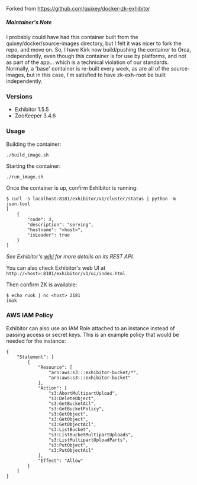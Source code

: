 Forked from https://github.com/quixey/docker-zk-exhibitor

##### Maintainer's Note
I probably could have had this container built from the quixey/docker/source-images directory, but I felt it was nicer to fork the repo, and move
on. So, I have Kirk now build/pushing the container to Orca, independently, even though this container is for use by platforms, and not as part
of the app... which is a technical violation of our standards. Normally, a 'base' container is re-built every week, as are all of the 
source-images, but in this case, I'm satisfied to have zk-exh-root be built independently. 


### Versions
* Exhibitor 1.5.5
* ZooKeeper 3.4.6

### Usage

Building the container: 

    ./build_image.sh
   
Starting the container:

    ./run_image.sh 

Once the container is up, confirm Exhibitor is running:

    $ curl -s localhost:8181/exhibitor/v1/cluster/status | python -m json.tool
    [
        {
            "code": 3, 
            "description": "serving", 
            "hostname": "<host>", 
            "isLeader": true
        }
    ]
_See Exhibitor's [wiki](https://github.com/Netflix/exhibitor/wiki/REST-Introduction) for more details on its REST API._

You can also check Exhibitor's web UI at `http://<host>:8181/exhibitor/v1/ui/index.html`

Then confirm ZK is available:

    $ echo ruok | nc <host> 2181
    imok

### AWS IAM Policy
Exhibitor can also use an IAM Role attached to an instance instead of passing access or secret keys. This is an example policy that would be needed for the instance:
```
{
    "Statement": [
        {
            "Resource": [
                "arn:aws:s3:::exhibitor-bucket/*",
                "arn:aws:s3:::exhibitor-bucket"
            ],
            "Action": [
                "s3:AbortMultipartUpload",
                "s3:DeleteObject",
                "s3:GetBucketAcl",
                "s3:GetBucketPolicy",
                "s3:GetObject",
                "s3:GetObject",
                "s3:GetObjectAcl",
                "s3:ListBucket",
                "s3:ListBucketMultipartUploads",
                "s3:ListMultipartUploadParts",
                "s3:PutObject",
                "s3:PutObjectAcl"
            ],
            "Effect": "Allow"
        }
    ]
}
```


